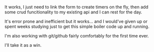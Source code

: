 It works, I just need to link the form to create timers on the fly, then add some crud funcitionality to my existing api and I can rest for the day.

It's error prone and inefficient but it works... and I would've given up or spent weeks studying just to get this simple boiler code up and running.

I'm also working with git/github fairly comfortably for the first time ever.

I'll take it as a win.